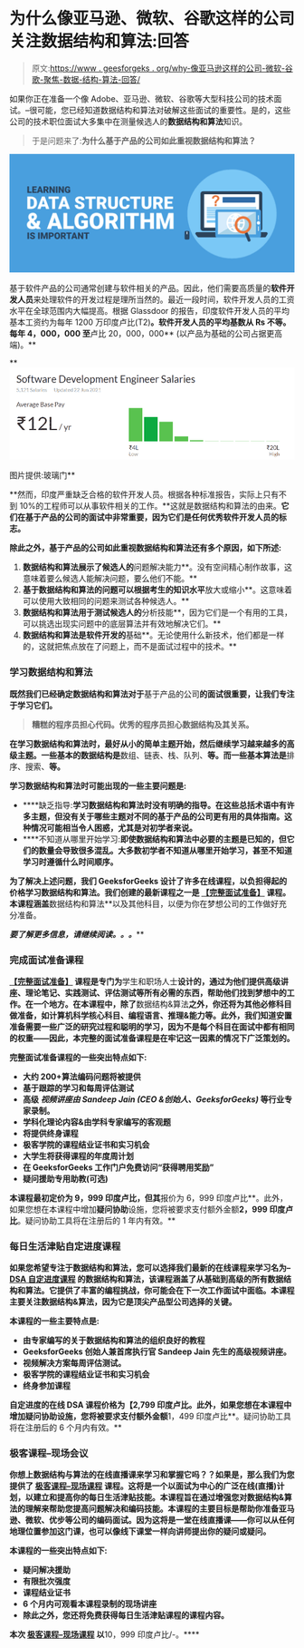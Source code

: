 # 为什么像亚马逊、微软、谷歌这样的公司关注数据结构和算法:回答

> 原文:[https://www . geesforgeks . org/why-像亚马逊这样的公司-微软-谷歌-聚焦-数据-结构-算法-回答/](https://www.geeksforgeeks.org/why-companies-like-amazon-microsoft-google-focuses-on-data-structures-and-algorithms-answered/)

如果你正在准备一个像 Adobe、亚马逊、微软、谷歌等大型科技公司的技术面试。–很可能，您已经知道数据结构和算法对破解这些面试的重要性。是的，这些公司的技术职位面试大多集中在测量候选人的**数据结构和算法**知识。

> 于是问题来了:**为什么基于产品的公司如此重视数据结构和算法？**

![](img/0278e30fb6d03c5d656e3d68feb36209.png)

基于软件产品的公司通常创建与软件相关的产品。因此，他们需要高质量的**软件开发人员**来处理软件的开发过程是理所当然的。最近一段时间，软件开发人员的工资水平在全球范围内大幅提高。根据 Glassdoor 的报告，印度软件开发人员的平均基本工资约为每年 1200 万印度卢比(T2)**。软件开发人员的平均基数从 **Rs 不等。每年 4，000，000** 至**卢比 20，000，000** (以产品为基础的公司占据更高端)。** 

**![](img/c7a83748d58115bf67364980d8d34417.png)

图片提供:玻璃门** 

**然而，印度严重缺乏合格的软件开发人员。根据各种标准报告，实际上只有不到 10%的工程师可以从事软件相关的工作。**这就是数据结构和算法的由来。**它们在基于产品的公司的面试中非常重要，因为它们是任何优秀软件开发人员的标志。**

**除此之外，**基于产品的公司**如此重视数据结构和算法还有多个原因，如下所述:**

1.  **数据结构和算法展示了候选人的**问题解决能力**。没有空间精心制作故事，这意味着要么候选人能解决问题，要么他们不能。**
2.  **基于数据结构和算法的问题可以根据考生的知识水平**放大或缩小**。这意味着可以使用大致相同的问题来测试各种候选人。**
3.  **数据结构和算法用于测试候选人的**分析技能**，因为它们是一个有用的工具，可以挑选出现实问题中的底层算法并有效地解决它们。**
4.  **数据结构和算法是软件开发的**基础**。无论使用什么新技术，他们都是一样的，这就把焦点放在了问题上，而不是面试过程中的技术。**

### **学习数据结构和算法**

**既然我们已经确定数据结构和算法对于**基于产品的公司**的面试很重要，让我们专注于学习它们。**

> **糟糕的程序员担心代码。优秀的程序员担心数据结构及其关系。**

**在学习数据结构和算法时，最好从小的简单主题开始，然后继续学习越来越多的高级主题。一些基本的数据结构是**数组、链表、栈、队列、**等。而一些基本算法是**排序、搜索、**等。**

**学习数据结构和算法时可能出现的一些主要问题是:**

*   ****缺乏指导:**学习数据结构和算法时没有明确的指导。在这些总括术语中有许多主题，但没有关于哪些主题对不同的基于产品的公司更有用的具体指南。这种情况可能相当令人困惑，尤其是对初学者来说。**
*   ****不知道从哪里开始学习:**即使数据结构和算法中必要的主题是已知的，但它们的数量会导致很多混乱。大多数初学者不知道从哪里开始学习，甚至不知道学习时遵循什么时间顺序。**

**为了解决上述问题，我们 GeeksforGeeks 设计了许多在线课程，以负担得起的价格学习数据结构和算法。我们创建的最新课程之一是 [**【完整面试准备】**](https://practice.geeksforgeeks.org/courses/complete-interview-preparation) 课程。本课程涵盖**数据结构和算法**以及其他科目，以便为你在梦想公司的工作做好充分准备。

***要了解更多信息，请继续阅读。。。*****

### **完成面试准备课程**

**[**【完整面试准备】**](https://practice.geeksforgeeks.org/courses/complete-interview-preparation) 课程是专门为**学生和职场人士**设计的，通过为他们提供高级讲座、理论笔记、实践测试、评估测试等所有必需的东西，帮助他们找到梦想中的工作。在一个地方。在本课程中，除了**数据结构&算法**之外，你还将为其他必修科目做准备，如计算机科学核心科目、编程语言、推理&能力等。此外，我们知道安置准备需要一些广泛的研究过程和聪明的学习，因为不是每个科目在面试中都有相同的权重——因此，本完整的面试准备课程是在牢记这一因素的情况下广泛策划的。**

**完整面试准备课程的一些突出特点如下:**

*   **大约 200+算法编码问题将被提供**
*   **基于跟踪的学习和每周评估测试**
*   **高级 ***视频讲座由 Sandeep Jain (CEO &创始人、GeeksforGeeks)*** 等行业专家录制。**
*   **学科化理论内容&由学科专家编写的客观题**
*   **将提供终身课程**
*   **极客学院的课程结业证书和实习机会**
*   **大学生将获得课程的年度周计划**
*   **在 GeeksforGeeks 工作门户免费访问“获得聘用奖励”**
*   **疑问援助专用助教(可选)**

**本课程最初定价为 9，999 印度卢比，但其**报价为 6，999 印度卢比**。此外，如果您想在本课程中增加**疑问协助**设施，您将被要求支付额外金额**2，999 印度卢比**。疑问协助工具将在注册后的 1 年内有效。**

### **每日生活津贴自定进度课程**

**如果您希望专注于数据结构和算法，您可以选择我们最新的在线课程来学习名为–[**DSA 自定进度课程**](https://practice.geeksforgeeks.org/courses/dsa-self-paced) 的数据结构和算法，该课程涵盖了从基础到高级的所有数据结构和算法。它提供了丰富的编程挑战，你可能会在下一次工作面试中面临。本课程主要关注数据结构&算法，因为它是顶尖产品型公司选择的关键。**

**本课程的一些主要特点是:**

*   **由专家编写的关于数据结构和算法的组织良好的教程**
*   **GeeksforGeeks 创始人兼首席执行官 Sandeep Jain 先生的高级视频讲座。**
*   **视频解决方案每周评估测试。**
*   **极客学院的课程结业证书和实习机会**
*   **终身参加课程**

**自定进度的在线 DSA 课程价格为【2,799 印度卢比。此外，如果您想在本课程中增加疑问协助设施，您将被要求支付额外金额**1，499 印度卢比**。疑问协助工具将在注册后的 6 个月内有效。**

### **极客课程–现场会议**

**你想上数据结构与算法的在线直播课来学习和掌握它吗？？如果是，那么我们为您提供了 [**极客课程–现场课程**](https://practice.geeksforgeeks.org/courses/geeks-classes-live) 课程。这将是一个以面试为中心的广泛在线(直播)计划，以建立和提高你的每日生活津贴技能。本课程旨在通过增强您对数据结构&算法的理解来帮助您提高问题解决和编码技能。本课程的主要目标是帮助你准备亚马逊、微软、优步等公司的编码面试。因为这将是一堂在线直播课——你可以从任何地理位置参加这门课，也可以像线下课堂一样向讲师提出你的疑问或疑问。**

**本课程的一些突出特点如下:**

*   **疑问解决援助**
*   **有限批次强度**
*   **课程结业证书**
*   **6 个月内可观看本课程录制的现场讲座**
*   **除此之外，您还将免费获得每日生活津贴课程的课程内容。**

**本次 [**极客课程–现场课程**](https://practice.geeksforgeeks.org/courses/geeks-classes-live) 以**10，999 印度卢比/-。****